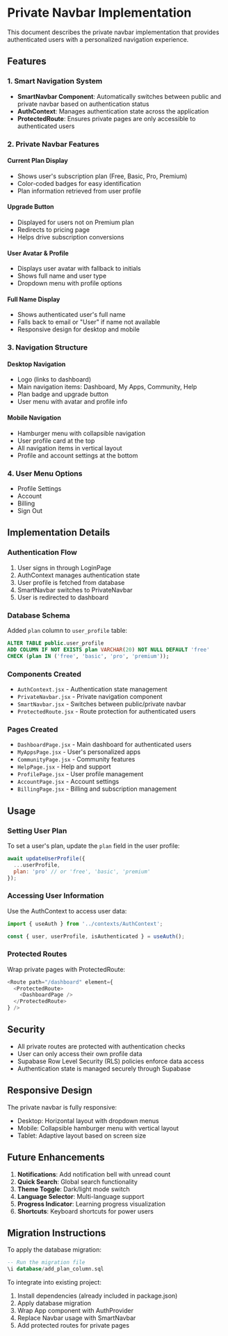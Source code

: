 # Private Navbar Implementation

This document describes the private navbar implementation that provides authenticated users with a personalized navigation experience.

## Features

### 1. Smart Navigation System
- **SmartNavbar Component**: Automatically switches between public and private navbar based on authentication status
- **AuthContext**: Manages authentication state across the application
- **ProtectedRoute**: Ensures private pages are only accessible to authenticated users

### 2. Private Navbar Features

#### Current Plan Display
- Shows user's subscription plan (Free, Basic, Pro, Premium)
- Color-coded badges for easy identification
- Plan information retrieved from user profile

#### Upgrade Button
- Displayed for users not on Premium plan
- Redirects to pricing page
- Helps drive subscription conversions

#### User Avatar & Profile
- Displays user avatar with fallback to initials
- Shows full name and user type
- Dropdown menu with profile options

#### Full Name Display
- Shows authenticated user's full name
- Falls back to email or "User" if name not available
- Responsive design for desktop and mobile

### 3. Navigation Structure

#### Desktop Navigation
- Logo (links to dashboard)
- Main navigation items: Dashboard, My Apps, Community, Help
- Plan badge and upgrade button
- User menu with avatar and profile info

#### Mobile Navigation
- Hamburger menu with collapsible navigation
- User profile card at the top
- All navigation items in vertical layout
- Profile and account settings at the bottom

### 4. User Menu Options
- Profile Settings
- Account
- Billing
- Sign Out

## Implementation Details

### Authentication Flow
1. User signs in through LoginPage
2. AuthContext manages authentication state
3. User profile is fetched from database
4. SmartNavbar switches to PrivateNavbar
5. User is redirected to dashboard

### Database Schema
Added `plan` column to `user_profile` table:
```sql
ALTER TABLE public.user_profile 
ADD COLUMN IF NOT EXISTS plan VARCHAR(20) NOT NULL DEFAULT 'free' 
CHECK (plan IN ('free', 'basic', 'pro', 'premium'));
```

### Components Created
- `AuthContext.jsx` - Authentication state management
- `PrivateNavbar.jsx` - Private navigation component
- `SmartNavbar.jsx` - Switches between public/private navbar
- `ProtectedRoute.jsx` - Route protection for authenticated users

### Pages Created
- `DashboardPage.jsx` - Main dashboard for authenticated users
- `MyAppsPage.jsx` - User's personalized apps
- `CommunityPage.jsx` - Community features
- `HelpPage.jsx` - Help and support
- `ProfilePage.jsx` - User profile management
- `AccountPage.jsx` - Account settings
- `BillingPage.jsx` - Billing and subscription management

## Usage

### Setting User Plan
To set a user's plan, update the `plan` field in the user profile:
```javascript
await updateUserProfile({
  ...userProfile,
  plan: 'pro' // or 'free', 'basic', 'premium'
});
```

### Accessing User Information
Use the AuthContext to access user data:
```javascript
import { useAuth } from '../contexts/AuthContext';

const { user, userProfile, isAuthenticated } = useAuth();
```

### Protected Routes
Wrap private pages with ProtectedRoute:
```javascript
<Route path="/dashboard" element={
  <ProtectedRoute>
    <DashboardPage />
  </ProtectedRoute>
} />
```

## Security

- All private routes are protected with authentication checks
- User can only access their own profile data
- Supabase Row Level Security (RLS) policies enforce data access
- Authentication state is managed securely through Supabase

## Responsive Design

The private navbar is fully responsive:
- Desktop: Horizontal layout with dropdown menus
- Mobile: Collapsible hamburger menu with vertical layout
- Tablet: Adaptive layout based on screen size

## Future Enhancements

1. **Notifications**: Add notification bell with unread count
2. **Quick Search**: Global search functionality
3. **Theme Toggle**: Dark/light mode switch
4. **Language Selector**: Multi-language support
5. **Progress Indicator**: Learning progress visualization
6. **Shortcuts**: Keyboard shortcuts for power users

## Migration Instructions

To apply the database migration:
```sql
-- Run the migration file
\i database/add_plan_column.sql
```

To integrate into existing project:
1. Install dependencies (already included in package.json)
2. Apply database migration
3. Wrap App component with AuthProvider
4. Replace Navbar usage with SmartNavbar
5. Add protected routes for private pages
